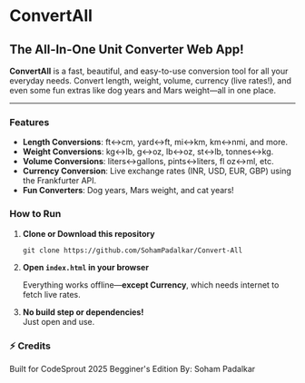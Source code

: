 
# ConvertAll

## The All-In-One Unit Converter Web App!

**ConvertAll** is a fast, beautiful, and easy-to-use conversion tool for all your everyday needs. Convert length, weight, volume, currency (live rates!), and even some fun extras like dog years and Mars weight—all in one place.

---

### Features

- **Length Conversions**: ft↔cm, yard↔ft, mi↔km, km↔nmi, and more.
- **Weight Conversions**: kg↔lb, g↔oz, lb↔oz, st↔lb, tonnes↔kg.
- **Volume Conversions**: liters↔gallons, pints↔liters, fl oz↔ml, etc.
- **Currency Conversion**: Live exchange rates (INR, USD, EUR, GBP) using the Frankfurter API.
- **Fun Converters**: Dog years, Mars weight, and cat years!

### How to Run

1. **Clone or Download this repository**
    ```
    git clone https://github.com/SohamPadalkar/Convert-All
    
2. **Open `index.html` in your browser**

   Everything works offline—**except Currency**, which needs internet to fetch live rates.

3. **No build step or dependencies!**  
   Just open and use.

### ⚡ Credits

Built for CodeSprout 2025 Begginer's Edition
By: Soham Padalkar

